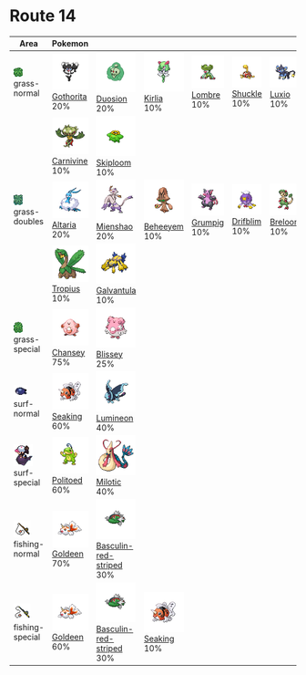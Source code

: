 # Route 14

| Area                                                                             | Pokemon                                                                                          | &nbsp;                                                                                                                 | &nbsp;                                                                                         | &nbsp;                                                                                       | &nbsp;                                                                                         | &nbsp;                                                                                       |
| -------------------------------------------------------------------------------- | ------------------------------------------------------------------------------------------------ | ---------------------------------------------------------------------------------------------------------------------- | ---------------------------------------------------------------------------------------------- | -------------------------------------------------------------------------------------------- | ---------------------------------------------------------------------------------------------- | -------------------------------------------------------------------------------------------- |
| ![grass-normal](../../img/items/grass-normal.png)<br/>grass-normal<br/>          | ![gothorita](../../img/pokemon/575.png) <br/>[Gothorita](/blaze-black-wiki/pokemon/575) <br/>20% | ![duosion](../../img/pokemon/578.png) <br/>[Duosion](/blaze-black-wiki/pokemon/578) <br/>20%                           | ![kirlia](../../img/pokemon/281.png) <br/>[Kirlia](/blaze-black-wiki/pokemon/281) <br/>10%     | ![lombre](../../img/pokemon/271.png) <br/>[Lombre](/blaze-black-wiki/pokemon/271) <br/>10%   | ![shuckle](../../img/pokemon/213.png) <br/>[Shuckle](/blaze-black-wiki/pokemon/213) <br/>10%   | ![luxio](../../img/pokemon/404.png) <br/>[Luxio](/blaze-black-wiki/pokemon/404) <br/>10%     |
|                                                                                  | ![carnivine](../../img/pokemon/455.png) <br/>[Carnivine](/blaze-black-wiki/pokemon/455) <br/>10% | ![skiploom](../../img/pokemon/188.png) <br/>[Skiploom](/blaze-black-wiki/pokemon/188) <br/>10%                         |
| ![grass-doubles](../../img/items/grass-doubles.png)<br/>grass-doubles<br/>       | ![altaria](../../img/pokemon/334.png) <br/>[Altaria](/blaze-black-wiki/pokemon/334) <br/>20%     | ![mienshao](../../img/pokemon/620.png) <br/>[Mienshao](/blaze-black-wiki/pokemon/620) <br/>20%                         | ![beheeyem](../../img/pokemon/606.png) <br/>[Beheeyem](/blaze-black-wiki/pokemon/606) <br/>10% | ![grumpig](../../img/pokemon/326.png) <br/>[Grumpig](/blaze-black-wiki/pokemon/326) <br/>10% | ![drifblim](../../img/pokemon/426.png) <br/>[Drifblim](/blaze-black-wiki/pokemon/426) <br/>10% | ![breloom](../../img/pokemon/286.png) <br/>[Breloom](/blaze-black-wiki/pokemon/286) <br/>10% |
|                                                                                  | ![tropius](../../img/pokemon/357.png) <br/>[Tropius](/blaze-black-wiki/pokemon/357) <br/>10%     | ![galvantula](../../img/pokemon/596.png) <br/>[Galvantula](/blaze-black-wiki/pokemon/596) <br/>10%                     |
| ![grass-special](../../img/items/grass-special.png)<br/>grass-special<br/>       | ![chansey](../../img/pokemon/113.png) <br/>[Chansey](/blaze-black-wiki/pokemon/113) <br/>75%     | ![blissey](../../img/pokemon/242.png) <br/>[Blissey](/blaze-black-wiki/pokemon/242) <br/>25%                           |
| ![surf-normal](../../img/items/surf-normal.png)<br/>surf-normal<br/>             | ![seaking](../../img/pokemon/119.png) <br/>[Seaking](/blaze-black-wiki/pokemon/119) <br/>60%     | ![lumineon](../../img/pokemon/457.png) <br/>[Lumineon](/blaze-black-wiki/pokemon/457) <br/>40%                         |
| ![surf-special](../../img/items/surf-special.png)<br/>surf-special<br/>          | ![politoed](../../img/pokemon/186.png) <br/>[Politoed](/blaze-black-wiki/pokemon/186) <br/>60%   | ![milotic](../../img/pokemon/350.png) <br/>[Milotic](/blaze-black-wiki/pokemon/350) <br/>40%                           |
| ![fishing-normal](../../img/items/fishing-normal.png)<br/>fishing-normal<br/>    | ![goldeen](../../img/pokemon/118.png) <br/>[Goldeen](/blaze-black-wiki/pokemon/118) <br/>70%     | ![basculin-red-striped](../../img/pokemon/550.png) <br/>[Basculin-red-striped](/blaze-black-wiki/pokemon/550) <br/>30% |
| ![fishing-special](../../img/items/fishing-special.png)<br/>fishing-special<br/> | ![goldeen](../../img/pokemon/118.png) <br/>[Goldeen](/blaze-black-wiki/pokemon/118) <br/>60%     | ![basculin-red-striped](../../img/pokemon/550.png) <br/>[Basculin-red-striped](/blaze-black-wiki/pokemon/550) <br/>30% | ![seaking](../../img/pokemon/119.png) <br/>[Seaking](/blaze-black-wiki/pokemon/119) <br/>10%   |